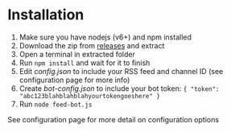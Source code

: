 # Installation

1. Make sure you have nodejs (v6+) and npm installed
2. Download the zip from [releases](https://github.com/benji7425/discord-feed-bot/releases) and extract
3. Open a terminal in extracted folder
4. Run `npm install` and wait for it to finish
5. Edit *config.json* to include your RSS feed and channel ID (see configuration page for more info)
6. Create *bot-config.json* to include your bot token: 
`{
	"token": "abc123blahblahblahyourtokengoeshere"
}`
7. Run `node feed-bot.js`

See configuration page for more detail on configuration options
